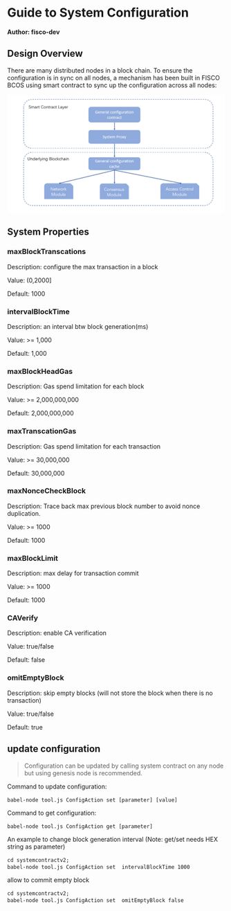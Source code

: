 # Guide to System Configuration
**Author: fisco-dev**   
## Design Overview ##

There are many distributed nodes in a block chain. To ensure the configuration is in sync on all nodes, a mechanism has been built in FISCO BCOS using smart contract to sync up the configuration across all nodes:

![reference](./assets/sys_para.png)

## System Properties ##
### maxBlockTranscations ###
Description: configure the max transaction in a block

Value: (0,2000]

Default: 1000

### intervalBlockTime ###
Description: an interval btw block generation(ms)

Value: >= 1,000

Default: 1,000

### maxBlockHeadGas ###
Description: Gas spend limitation for each block

Value: >= 2,000,000,000

Default: 2,000,000,000

### maxTranscationGas ###
Description: Gas spend limitation for each transaction

Value: >= 30,000,000

Default: 30,000,000

### maxNonceCheckBlock ###
Description: Trace back max previous block number to avoid nonce duplication.

Value: >= 1000

Default: 1000

### maxBlockLimit ###
Description: max delay for transaction commit

Value: >= 1000

Default: 1000

### CAVerify ###
Description: enable CA verification 

Value: true/false

Default: false

### omitEmptyBlock ###
Description: skip empty blocks (will not store the block when there is no transaction)

Value: true/false

Default: true

## update configuration ##

> Configuration can be updated by calling system contract on any node but using genesis node is recommended.

Command to update configuration: 

    babel-node tool.js ConfigAction set [parameter] [value]

Command to get configuration: 

    babel-node tool.js ConfigAction get [parameter]

An example to change block generation interval (Note: get/set needs HEX string as parameter)

    cd systemcontractv2;
    babel-node tool.js ConfigAction set  intervalBlockTime 1000

allow to commit empty block

    cd systemcontractv2;
    babel-node tool.js ConfigAction set  omitEmptyBlock false
